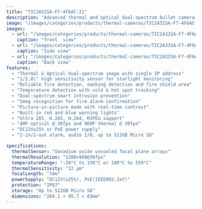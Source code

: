 ```yaml
---
title: "TIC2A32SA-F7-4F6AC-I1"
description: "Advanced thermal and optical dual-spectrum bullet camera with intelligent fire detection, temperature monitoring, and smart intrusion prevention capabilities. Features dual video output with single IP address and reliable performance in challenging conditions."
image: "/images/categories/products/thermal-cameras/TIC2A32SA-F7-4F6AC-I1/TIC2A32SA-F7-4F6AC-I1.png"
images:
  - url: "/images/categories/products/thermal-cameras/TIC2A32SA-F7-4F6AC-I1/TIC2A32SA-F7-4F6AC-I1.png"
    caption: "front  view"
  - url: "/images/categories/products/thermal-cameras/TIC2A32SA-F7-4F6AC-I1/TIC2A32SA-F7-4F6AC-I1  3.png"
    caption: "Side view"
  - url: "/images/categories/products/thermal-cameras/TIC2A32SA-F7-4F6AC-I1/TIC2A32SA-F7-4F6AC-I1  2.png"
    caption: "Back view"
features:
  - "Thermal & Optical dual-spectrum image with single IP address"
  - "1/2.8\" high sensitivity sensor for starlight monitoring"
  - "Reliable fire detection, smoking detection and fire shield area"
  - "Temperature detection with cold & hot spot tracking"
  - "Dual-spectrum smart intrusion prevention"
  - "Smog recognition for fire alarm confirmation"
  - "Picture-in-picture mode with real-time contrast"
  - "Built-in red and blue warning lights"
  - "Ultra 265, H.265, H.264, MJPEG support"
  - "4MP optical @ 30fps and 960P thermal @ 30fps"
  - "DC12V±25% or PoE power supply"
  - "2-in/2-out alarm, audio I/O, up to 512GB Micro SD"

specifications:
  thermalSensor: "Vanadium oxide uncooled focal plane arrays"
  thermalResolution: "1280×960@30fps"
  temperatureRange: "-20°C to 150°C or 100°C to 550°C"
  thermalSensitivity: "12 μm"
  focalLength: "7mm"
  powerSupply: "DC12V(±25%), PoE(IEEE802.3af)"
  protection: "IP67"
  storage: "Up to 512GB Micro SD"
  dimensions: "269.1 × 95.7 × 83mm"
---
```

